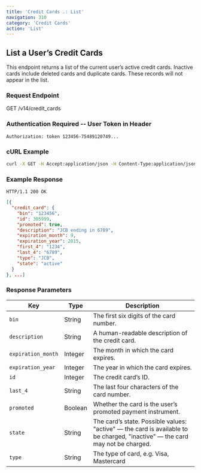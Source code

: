 ```yaml
---
title: 'Credit Cards .: List'
navigation: 310
category: 'Credit Cards'
action: 'List'
---
```


List a User’s Credit Cards
---

This endpoint returns a list of the current user’s active credit cards. Inactive cards include
deleted cards and duplicate cards. These records will not appear in the list.

### Request Endpoint

<div class="http-request">
  <span class="http-verb">GET</span> /v14/credit_cards
</div>

### Authentication Required -- User Token in Header

```
Authorization: token 123456-75489120749...
```

### cURL Example

```bash
curl -X GET -H Accept:application/json -H Content-Type:application/json -H Authorization:"token 123456-75489120749..." https://api.thelevelup.com/v14/credit_cards
```

### Example Response

`HTTP/1.1 200 OK`

```json
[{
  "credit_card": {
    "bin": "123456",
    "id": 305999,
    "promoted": true,
    "description": "JCB ending in 6789",
    "expiration_month": 9,
    "expiration_year": 2015,
    "first_4": "1234",
    "last_4": "6789",
    "type": "JCB",
    "state": "active"
  }
}, ...]
```


### Response Parameters

| Key                | Type    | Description                                                                                                                  |
|--------------------|---------|------------------------------------------------------------------------------------------------------------------------------|
| `bin`              | String  | The first six digits of the card number.                                                                                     |
| `description`      | String  | A human-readable description of the credit card.                                                                             |
| `expiration_month` | Integer | The month in which the card expires.                                                                                         |
| `expiration_year`  | Integer | The year in which the card expires.                                                                                          |
| `id`               | Integer | The credit card’s ID.                                                                                                        |
| `last_4`           | String  | The last four characters of the card number.                                                                                 |
| `promoted`         | Boolean | Whether the card is the user’s promoted payment instrument.                                                                  |
| `state`            | String  | The card’s state. Possible values: "active" — the card is available to be charged, "inactive" — the card may not be charged. |
| `type`             | String  | The type of card, e.g. Visa, Mastercard                                                                                      |
